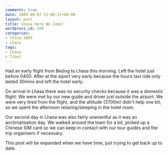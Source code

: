 ```yaml
---
comments: true
date: 2009-08-07 21:00:17+00:00
layout: post
title: Lhasa Here We Come!
wordpress_id: 164
categories:
- China-2009
- Lhasa
tags:
- Lhasa
- Tibet
---
```


Had an early flight from Beijing to Lhasa this morning. Left the hotel just before 0400. After at the aiport very early because the hours taxi ride only lasted 30mins and left the hotel early.

On arrival in Lhasa there was no security checks because it was a domestic flight. We were met by our new guide and driver just outside the airport. We were very tired from the flight, and the altitude (3700m) didn't help one bit, so we spent the afternoon relaxing/sleeping in the hotel room.

Our second day in Lhasa was also fairly uneventful as it was an acclimatisation day. We walked around the town for a bit, picked up a Chinese SIM card so we can keep in contact with our tour guides and the trip organisers if necessary.

This post will be expanded when we have time, just trying to get back up to date.
